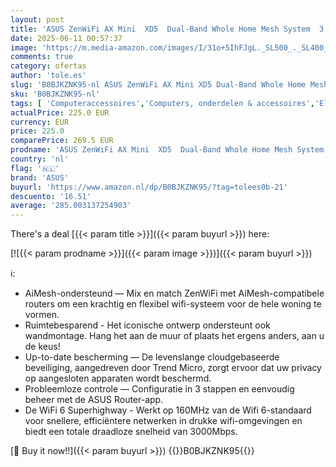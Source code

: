 ```yaml
---
layout: post
title: 'ASUS ZenWiFi AX Mini  XD5  Dual-Band Whole Home Mesh System  3 Pack   WiFi 6  802.11ax  up to 5000 sq ft & 5+ kamers  levenslange netwerkbeveiliging en ouderlijk toezicht'
date: 2025-06-11 00:57:37
image: 'https://m.media-amazon.com/images/I/31o+5IhFJgL._SL500_._SL400_.jpg'
comments: true
category: ofertas
author: 'tole.es'
slug: 'B0BJKZNK95-nl ASUS ZenWiFi AX Mini XD5 Dual-Band Whole Home Mesh System...'
sku: 'B0BJKZNK95-nl'
tags: [ 'Computeraccessoires','Computers, onderdelen & accessoires','Elektronica','Laptop accessoires','Netwerkapparaten','WiFi-mesh-systemen','asus','🇳🇱', ]
actualPrice: 225.0 EUR
currency: EUR
price: 225.0
comparePrice: 269.5 EUR
prodname: 'ASUS ZenWiFi AX Mini  XD5  Dual-Band Whole Home Mesh System  3 Pack   WiFi 6  802.11ax  up to 5000 sq ft & 5+ kamers  levenslange netwerkbeveiliging en ouderlijk toezicht'
country: 'nl'
flag: '🇳🇱'
brand: 'ASUS'
buyurl: 'https://www.amazon.nl/dp/B0BJKZNK95/?tag=tolees0b-21'
descuento: '16.51'
average: '285.003137254903'
---
```


There's a deal [{{< param title >}}]({{< param buyurl >}})  here:

[![{{< param prodname >}}]({{< param image >}})]({{< param buyurl >}})

ℹ️:

- AiMesh-ondersteund — Mix en match ZenWiFi met AiMesh-compatibele routers om een krachtig en flexibel wifi-systeem voor de hele woning te vormen.
- Ruimtebesparend - Het iconische ontwerp ondersteunt ook wandmontage. Hang het aan de muur of plaats het ergens anders, aan u de keus!
- Up-to-date bescherming — De levenslange cloudgebaseerde beveiliging, aangedreven door Trend Micro, zorgt ervoor dat uw privacy op aangesloten apparaten wordt beschermd.
- Probleemloze controle — Configuratie in 3 stappen en eenvoudig beheer met de ASUS Router-app.
- De WiFi 6 Superhighway - Werkt op 160MHz van de Wifi 6-standaard voor snellere, efficiëntere netwerken in drukke wifi-omgevingen en biedt een totale draadloze snelheid van 3000Mbps.

[🛒 Buy it now!!]({{< param buyurl >}})
{{<world>}}B0BJKZNK95{{</world>}}
